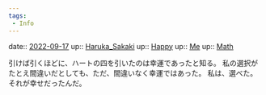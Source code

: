 ```yaml
---
tags:
 - Info
---
```


date:: [2022-09-17](Daily_Note/2022-09-17.md)
up:: [Haruka_Sakaki](../Bar/Novel/Nacaria/Haruka_Sakaki.md)
up:: [Happy](../Bar/Novel/Topics/Happy.md)
up:: [Me](../Bar/Novel/Chaos/Me.md)
up:: [Math](../Bar/Novel/Topics/Math.md)

引けば引くほどに、ハートの四を引いたのは幸運であったと知る。
私の選択がたとえ間違いだとしても、ただ、間違いなく幸運ではあった。
私は、選べた。
それが幸せだったんだ。
